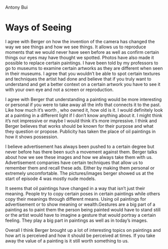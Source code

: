 Antony Bui

# Ways of Seeing

I agree with Berger on how the invention of the camera has changed the way we see things and how we see things. It allows us to reproduce moments that we would never have seen before as well as confirm certain things our eyes may have thought we spotted. Photos have also made it possible to replace certain paintings. I have been told by my professors to go to museums to examine certain artworks as they are different when seen in their museums. I agree that you wouldn’t be able to spot certain textures and techniques the artist had done and believe that if you truly want to understand and get a better context on a certain artwork you have to see it with your own eye and not a screen or reproduction. 

I agree with Berger that understanding a painting would be more interesting or personal if you were to take away all the info that connects it to the past. Like how much it’s worth , who owned it, how old is it. I would definitely look at a painting in a different light if I don’t know anything about it. I might think it’s not impressive or maybe I would think it’s more impressive. I think and Berger believes that works should be known for their purpose and what they question or propose. Publicity has taken the place of oil paintings in how it shows possession.  

I believe advertisement has always been pushed to a certain degree but never before has there been such a movement against them. Berger talks about how we see these images and how we always take them with us. Advertisement companies have certain techniques that allow us to remember them and recall these ads.  Either by making them personal or extremely uncomfortable. The pictures/images berger showed us at the start of episode 4 was mostly nude models. 

It seems that oil paintings have changed in a way that isn’t just their meaning. People try to copy certain poses in certain paintings while others copy their meanings through different means. Using oil paintings for advertisement or to show meaning or wealth.Gestures are a big part of a painting as to paint them the person being painted would have to stand still or the artist would have to imagine a gesture that would portray a certain feeling. They play a big part in paintings as well as in today’s images. 

Overall I think Berger brought up a lot of interesting topics on paintings and how art is perceived and how it should be perceived at times. If you take away the value of a painting is it still worth something to us. 
